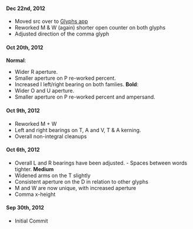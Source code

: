 #### Dec 22nd, 2012
- Moved src over to [Glyphs app](http://glyphsapp.com)
- Reworked M & W (again) shorter open counter on both glyphs
- Adjusted direction of the comma glyph

#### Oct 20th, 2012
__Normal__: 
- Wider R aperture. 
- Smaller aperture on P re-worked percent.
- Increased I left/right bearing on both famlies.
__Bold__:  
- Wider O and U aperture.
- Smaller aperture on P re-worked percent and ampersand.

#### Oct 9th, 2012
- Reworked M + W
- Left and right bearings on T, A and V, T & A kerning.
- Overall non-integral cleanups

#### Oct 6th, 2012
- Overall L and R bearings have been adjusted. - Spaces between words tighter.
__Medium__  
- Widened arms on the T slightly 
- Consistent aperture on the D in relation to other glyphs 
- M and W are now unique, with increased aperture 
- Comma x-height

#### Sep 30th, 2012
- Initial Commit
